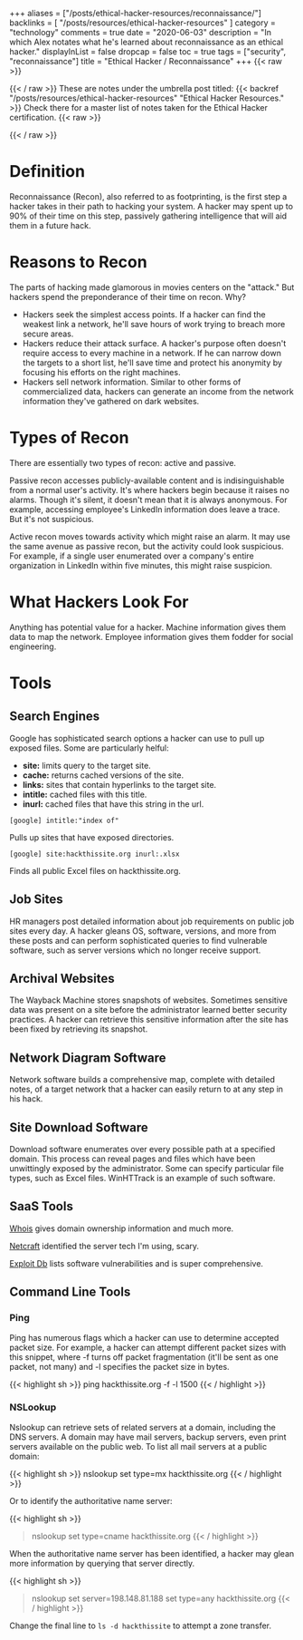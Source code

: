 +++
aliases = ["/posts/ethical-hacker-resources/reconnaissance/"]
backlinks = [
  "/posts/resources/ethical-hacker-resources"
]
category = "technology"
comments = true
date = "2020-06-03"
description = "In which Alex notates what he's learned about reconnaissance as an ethical hacker."
displayInList = false
dropcap = false
toc = true
tags = ["security", "reconnaissance"]
title = "Ethical Hacker / Reconnaissance"
+++
{{< raw >}}<p class="muted-text">{{< / raw >}}
These are notes under the umbrella post titled: {{< backref "/posts/resources/ethical-hacker-resources" "Ethical Hacker Resources." >}} Check there for a master list of notes taken for the Ethical Hacker certification.
{{< raw >}}</p>{{< / raw >}}

# Definition

Reconnaissance (Recon), also referred to as footprinting, is the first step a hacker takes in their path to hacking your system. A hacker may spent up to 90% of their time on this step, passively gathering intelligence that will aid them in a future hack.

# Reasons to Recon

The parts of hacking made glamorous in movies centers on the "attack." But hackers spend the preponderance of their time
on recon. Why?

- Hackers seek the simplest access points. If a hacker can find the weakest link a network, he'll save hours of work trying to breach more secure areas.
- Hackers reduce their attack surface. A hacker's purpose often doesn't require access to every machine in a network. If he can narrow down the targets to a short list, he'll save time and protect his anonymity by focusing his efforts on
  the right machines.
- Hackers sell network information. Similar to other forms of commercialized data, hackers can generate an income from the network information they've gathered on dark websites.

# Types of Recon

There are essentially two types of recon: active and passive.

Passive recon accesses publicly-available content and is indisinguishable from a normal user's activity. It's where hackers begin because it raises no alarms. Though it's silent, it doesn't mean that it is always anonymous. For example, accessing employee's LinkedIn information does leave a trace. But it's not suspicious.

Active recon moves towards activity which might raise an alarm. It may use the same avenue as passive recon, but the activity could look suspicious. For example, if a single user enumerated over a company's entire organization in LinkedIn within five minutes, this might raise suspicion.

# What Hackers Look For

Anything has potential value for a hacker. Machine information gives them data to map the network. Employee information gives them fodder for social engineering.

# Tools

## Search Engines
Google has sophisticated search options a hacker can use to pull up exposed files. Some are particularly helful:

- **site:** limits query to the target site.
- **cache:** returns cached versions of the site.
- **links:** sites that contain hyperlinks to the target site.
- **intitle:** cached files with this title.
- **inurl:** cached files that have this string in the url.

`[google] intitle:"index of"`

Pulls up sites that have exposed directories.

`[google] site:hackthissite.org inurl:.xlsx`

Finds all public Excel files on hackthissite.org.

## Job Sites
HR managers post detailed information about job requirements on public job sites every day. A hacker gleans OS, software, versions, and more from these posts and can perform sophisticated queries to find vulnerable software, such as server versions which no longer receive support.

## Archival Websites
The Wayback Machine stores snapshots of websites. Sometimes sensitive data was present on a site before the administrator learned better security practices. A hacker can retrieve this sensitive information after the site has been fixed by retrieving its snapshot.

## Network Diagram Software
Network software builds a comprehensive map, complete with detailed notes, of a target network that a hacker can easily return to at any step in his hack.

## Site Download Software
Download software enumerates over every possible path at a specified domain. This process can reveal pages and files which have been unwittingly exposed by the administrator. Some can specify particular file types, such as Excel files. WinHTTrack is an example of such software.

## SaaS Tools
[Whois](https://whois.domaintools.com/) gives domain ownership information and much more.

[Netcraft](https://www.netcraft.com/) identified the server tech I'm using, scary.

[Exploit Db](https://www.exploit-db.com/) lists software vulnerabilities and is super comprehensive.

## Command Line Tools
### Ping
Ping has numerous flags which a hacker can use to determine accepted packet size. For example, a hacker can attempt different packet sizes with this snippet, where -f turns off packet fragmentation (it'll be sent as one packet, not many) and -l specifies the packet size in bytes.

{{< highlight sh >}}
ping hackthissite.org -f -l 1500
{{< / highlight >}}

### NSLookup
Nslookup can retrieve sets of related servers at a domain, including the DNS servers. A domain may have mail servers, backup servers, even print servers available on the public web. To list all mail servers at a public domain:


{{< highlight sh >}}
nslookup
set type=mx
hackthissite.org
{{< / highlight >}}

Or to identify the authoritative name server:

{{< highlight sh >}}
> nslookup
> set type=cname
> hackthissite.org
{{< / highlight >}}

When the authoritative name server has been identified, a hacker may glean more information by querying that server directly.

{{< highlight sh >}}
> nslookup
> set server=198.148.81.188
> set type=any
> hackthissite.org
{{< / highlight >}}

Change the final line to `ls -d hackthissite` to attempt a zone transfer.
